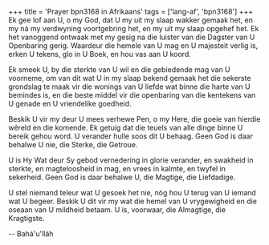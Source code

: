 +++
title = 'Prayer bpn3168 in Afrikaans'
tags = ['lang-af', 'bpn3168']
+++
Ek gee lof aan U, o my God, dat U my uit my slaap wakker gemaak het, en my ná my verdwyning voortgebring het, en my uit my slaap opgehef het. Ek het vanoggend ontwaak met my gesig na die luister van die Dagster van U Openbaring gerig. Waardeur die hemele van U mag en U majesteit verlig is, erken U tekens, glo in U Boek, en hou vas aan U koord.

Ek smeek U, by die sterkte van U wil en die gebiedende mag van U voorneme, om van dit wat U in my slaap bekend gemaak het die sekerste grondslag te maak vir die wonings van U liefde wat binne die harte van U bemindes is, en die beste middel vir die openbaring van die kentekens van U genade en U vriendelike goedheid.

Beskik U vir my deur U mees verhewe Pen, o my Here, die goeie van hierdie wêreld en die komende. Ek getuig dat die teuels van alle dinge binne U bereik gehou word. U verander hulle soos dit U behaag. Geen God is daar behalwe U nie, die Sterke, die Getroue.

U is Hy Wat deur Sy gebod vernedering in glorie verander, en swakheid in sterkte, en magteloosheid in mag, en vrees in kalmte, en twyfel in sekerheid. Geen God is daar behalwe U, die Magtige, die Liefdadige.

U stel niemand teleur wat U gesoek het nie, nòg hou U terug van U iemand wat U begeer. Beskik U dit vir my wat die hemel van U vrygewigheid en die oseaan van U mildheid betaam. U is, voorwaar, die Almagtige, die Kragtigste.

-- Bahá'u'lláh

